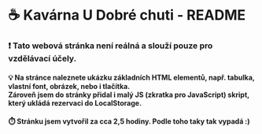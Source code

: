 # ☕ **Kavárna U Dobré chuti - README**

### ❗ Tato webová stránka není reálná a slouží pouze pro vzdělávací účely.
#### 💡 Na stránce naleznete ukázku základních HTML elementů, např. tabulka, vlastní font, obrázek, nebo i tlačítka. <br> Zároveň jsem do stránky přidal i malý JS (zkratka pro JavaScript) skript, který ukládá rezervaci do LocalStorage.

#### ⏱️ Stránku jsem vytvořil za cca 2,5 hodiny. Podle toho taky tak vypadá :)
